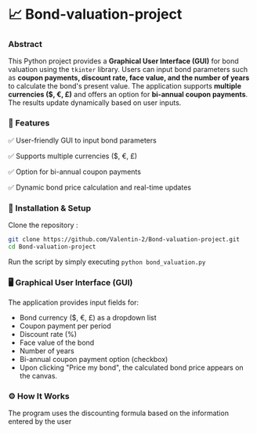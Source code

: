# 📈 Bond-valuation-project 

### Abstract
This Python project provides a **Graphical User Interface (GUI)** for bond valuation using the `tkinter` library. Users can input bond parameters such as **coupon payments, discount rate, face value, and the number of years** to calculate the bond's present value. The application supports **multiple currencies ($, €, £)** and offers an option for **bi-annual coupon payments**. The results update dynamically based on user inputs.


### 🚀 Features 

✅ User-friendly GUI to input bond parameters

✅ Supports multiple currencies ($, €, £)

✅ Option for bi-annual coupon payments 

✅ Dynamic bond price calculation and real-time updates


### 📌 Installation & Setup

Clone the repository :

```sh
git clone https://github.com/Valentin-2/Bond-valuation-project.git
cd Bond-valuation-project
```
Run the script by simply executing `python bond_valuation.py`



### 🖥️ Graphical User Interface (GUI)

The application provides input fields for:

- Bond currency ($, €, £) as a dropdown list
- Coupon payment per period
- Discount rate (%)
- Face value of the bond
- Number of years
- Bi-annual coupon payment option (checkbox)
- Upon clicking "Price my bond", the calculated bond price appears on the canvas.

### ⚙️ How It Works

The program uses the discounting formula based on the information entered by the user
